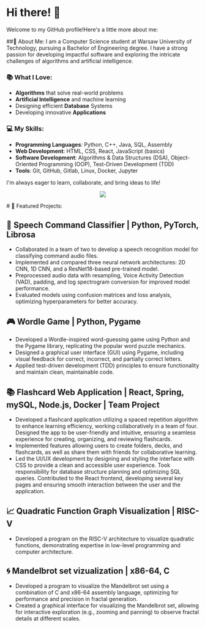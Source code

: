 # Hi there! 👋

Welcome to my GitHub profile!Here's a little more about me:

##🚀 About Me:
I am a Computer Science student at Warsaw University of Technology, pursuing a Bachelor of Engineering degree. I have a strong passion for developing impactful software and exploring the intricate challenges of algorithms and artificial intelligence.

### 📚 What I Love:

- **Algorithms** that solve real-world problems
- **Artificial Intelligence** and machine learning
- Designing efficient **Database** Systems
- Developing innovative **Applications**

### 💻 My Skills:

- **Programming Languages**: Python, C++, Java, SQL, Assembly
- **Web Development**: HTML, CSS, React, JavaScript (basics)
- **Software Development**: Algorithms & Data Structures (DSA), Object-Oriented Programming (OOP), Test-Driven Development (TDD)
- **Tools**: Git, GitHub, Gitlab, Linux, Docker, Jupyter

I'm always eager to learn, collaborate, and bring ideas to life!

<p align="center">
  <a href="https://skillicons.dev">
    <img src="https://skillicons.dev/icons?i=cpp,py,mysql,java,git,html,css,js,react,cmake,vscode,ubuntu,linux,bash,windows,docker" />
  </a>
</p>
# 📂 Featured Projects:

## 🎤 Speech Command Classifier | Python, PyTorch, Librosa

- Collaborated in a team of two to develop a speech recognition model for classifying command audio files.
- Implemented and compared three neural network architectures: 2D CNN, 1D CNN, and a ResNet18-based pre-trained model.
- Preprocessed audio data with resampling, Voice Activity Detection (VAD), padding, and log spectrogram conversion for improved model performance.
- Evaluated models using confusion matrices and loss analysis, optimizing hyperparameters for better accuracy.

## 🎮 Wordle Game | Python, Pygame

- Developed a Wordle-inspired word-guessing game using Python and the Pygame library, replicating the popular word puzzle mechanics.
- Designed a graphical user interface (GUI) using Pygame, including visual feedback for correct, incorrect, and partially correct letters.
- Applied test-driven development (TDD) principles to ensure functionality and maintain clean, maintainable code.

## 📚 Flashcard Web Application | React, Spring, mySQL, Node.js, Docker | Team Project

- Developed a flashcard application utilizing a spaced repetition algorithm to enhance learning efficiency, working collaboratively in a team of four. Designed the app to be user-friendly and intuitive, ensuring a seamless experience for creating, organizing, and reviewing flashcards.
- Implemented features allowing users to create folders, decks, and flashcards, as well as share them with friends for collaborative learning.
- Led the UI/UX development by designing and styling the interface with CSS to provide a clean and accessible user experience. Took responsibility for database structure planning and optimizing SQL queries. Contributed to the React frontend, developing several key pages and ensuring smooth interaction between the user and the application.

## 📈 Quadratic Function Graph Visualization | RISC-V

- Developed a program on the RISC-V architecture to visualize quadratic functions, demonstrating expertise in low-level programming and computer architecture.

## 🌀 Mandelbrot set vizualization | x86-64, C

- Developed a program to visualize the Mandelbrot set using a combination of C and x86-64 assembly language, optimizing for performance and precision in fractal generation.
- Created a graphical interface for visualizing the Mandelbrot set, allowing for interactive exploration (e.g., zooming and panning) to observe fractal details at different scales.

